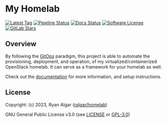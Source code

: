 # My Homelab

[![Latest Tag](https://img.shields.io/gitlab/v/tag/ralgar/homelab?style=for-the-badge&logo=semver&logoColor=white)](https://gitlab.com/ralgar/homelab/tags)
[![Pipeline Status](https://img.shields.io/gitlab/pipeline-status/ralgar/homelab?branch=main&label=Pipeline&logo=gitlab&style=for-the-badge)](https://gitlab.com/ralgar/homelab/-/pipelines?page=1&scope=all&ref=main)
[![Docs Status](https://img.shields.io/website?label=Docs&logo=gitbook&logoColor=white&style=for-the-badge&url=https%3A%2F%2Fralgar.dev%2Fdocs%2Fcategory/%2Fhomelab%2F)](https://ralgar.dev/docs/category/homelab/)
[![Software License](https://img.shields.io/badge/License-GPL--3.0-orange?style=for-the-badge&logo=gnu&logoColor=white)](https://www.gnu.org/licenses/gpl-3.0.html)
[![GitLab Stars](https://img.shields.io/gitlab/stars/ralgar/homelab?color=gold&label=Stars&logo=gitlab&style=for-the-badge)](https://gitlab.com/ralgar/homelab)

## Overview

By following the [GitOps](https://about.gitlab.com/topics/gitops) paradigm, this
 project is able to automate the provisioning, deployment, and operation, of my
 virtualized/containerized OpenStack homelab. It can serve as a framework
 for your homelab as well.

Check out the [documentation](https://ralgar.dev/docs/category/oracle-cloud-lab)
 for more information, and setup instructions.

## License

Copyright: (c) 2023, Ryan Algar
 ([ralgar/homelab](https://gitlab.com/ralgar/homelab))

GNU General Public License v3.0 (see [LICENSE](LICENSE) or
 [GPL-3.0](https://www.gnu.org/licenses/gpl-3.0.txt))
